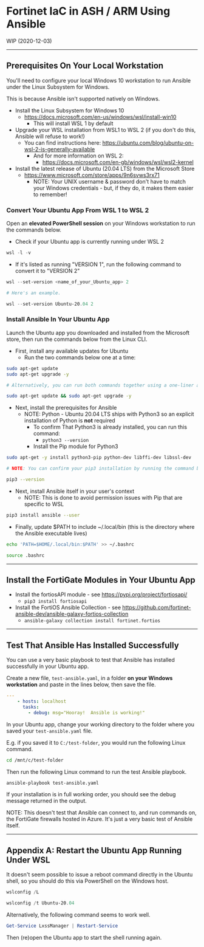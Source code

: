 # Fortinet IaC in ASH / ARM Using Ansible

WIP (2020-12-03)

----

## Prerequisites On Your Local Workstation

You'll need to configure your local Windows 10 workstation to run Ansible under the Linux Subsystem for Windows.  

This is because Ansible isn't supported natively on Windows.

- Install the Linux Subsystem for Windows 10
  - <https://docs.microsoft.com/en-us/windows/wsl/install-win10>
    - This will install WSL 1 by default
- Upgrade your WSL installation from WSL1 to WSL 2 (if you don't do this, Ansible will refuse to work!)
  - You can find instructions here: <https://ubuntu.com/blog/ubuntu-on-wsl-2-is-generally-available>
    - And for more information on WSL 2:
      - <https://docs.microsoft.com/en-gb/windows/wsl/wsl2-kernel>
- Install the latest release of Ubuntu (20.04 LTS) from the Microsoft Store
  - <https://www.microsoft.com/store/apps/9n6svws3rx71>
    - NOTE: Your UNIX username & password don't have to match your Windows credentials - but, if they do, it makes them easier to remember!

### Convert Your Ubuntu App From WSL 1 to WSL 2

Open an **elevated PowerShell session** on your Windows workstation to run the commands below.

- Check if your Ubuntu app is currently running under WSL 2

```powershell
wsl -l -v
```

- If it's listed as running "VERSION 1", run the following command to convert it to "VERSION 2"

```powershell
wsl --set-version <name_of_your_Ubuntu_app> 2

# Here's an example.

wsl --set-version Ubuntu-20.04 2
```

### Install Ansible In Your Ubuntu App

Launch the Ubuntu app you downloaded and installed from the Microsoft store, then run the commands below from the Linux CLI.

- First, install any available updates for Ubuntu
  - Run the two commands below one at a time:

```bash
sudo apt-get update
sudo apt-get upgrade -y

# Alternatively, you can run both commands together using a one-liner as per below.

sudo apt-get update && sudo apt-get upgrade -y
```

- Next, install the prerequisites for Ansible
  - NOTE: Python - Ubuntu 20.04 LTS ships with Python3 so an explicit installation of Python is **not** required
    - To confirm That Python3 is already installed, you can run this command:
      - `python3 --version`
    - Install the Pip module for Python3
  
```bash
sudo apt-get -y install python3-pip python-dev libffi-dev libssl-dev

# NOTE: You can confirm your pip3 installation by running the command below.

pip3 --version
```

- Next, install Ansible itself in your user's context
  - NOTE: This is done to avoid permission issues with Pip that are specific to WSL
  
```bash
pip3 install ansible --user
```

- Finally,  update $PATH to include ~/.local/bin (this is the directory where the Ansible executable lives)

```bash
echo 'PATH=$HOME/.local/bin:$PATH' >> ~/.bashrc

source .bashrc
```

----

## Install the FortiGate Modules in Your Ubuntu App

- Install the fortiosAPI module - see <https://pypi.org/project/fortiosapi/>
  - `pip3 install fortiosapi`
- Install the FortiOS Ansible Collection - see <https://github.com/fortinet-ansible-dev/ansible-galaxy-fortios-collection>
  - `ansible-galaxy collection install fortinet.fortios`

----

## Test That Ansible Has Installed Successfully

You can use a very basic playbook to test that Ansible has installed successfully in your Ubuntu app.

Create a new file, `test-ansible.yaml`, in a folder **on your Windows workstation** and paste in the lines below, then save the file.

```yaml
---
    - hosts: localhost
      tasks:
        - debug: msg="Hooray!  Ansible is working!"
```

In your Ubuntu app, change your working directory to the folder where you saved your `test-ansible.yaml` file.

E.g. if you saved it to `C:/test-folder`, you would run the following Linux command.

```bash
cd /mnt/c/test-folder
```

Then run the following Linux command to run the test Ansible playbook.

```bash
ansible-playbook test-ansible.yaml
```

If your installation is in full working order, you should see the debug message returned in the output.

NOTE: This doesn't test that Ansible can connect to, and run commands on, the FortiGate firewalls hosted in Azure.  It's just a very basic test of Ansible itself.

----

## Appendix A: Restart the Ubuntu App Running Under WSL

It doesn't seem possible to issue a reboot command directly in the Ubuntu shell, so you should do this via PowerShell on the Windows host.

```powershell
wslconfig /L

wslconfig /t Ubuntu-20.04
```

Alternatively, the following command seems to work well.

```powershell
Get-Service LxssManager | Restart-Service
```

Then (re)open the Ubuntu app to start the shell running again.
